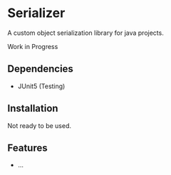# Serializer
A custom object serialization library for java projects.

Work in Progress

## Dependencies
- JUnit5 (Testing)

## Installation
Not ready to be used.

## Features
- ...
